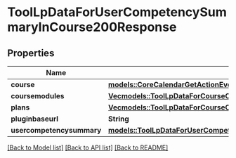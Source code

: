 # ToolLpDataForUserCompetencySummaryInCourse200Response

## Properties

Name | Type | Description | Notes
------------ | ------------- | ------------- | -------------
**course** | [**models::CoreCalendarGetActionEventsByCourses200ResponseGroupedbycourseInnerEventsInnerCourse**](core_calendar_get_action_events_by_courses_200_response_groupedbycourse_inner_events_inner_course.md) |  | 
**coursemodules** | [**Vec<models::ToolLpDataForCourseCompetenciesPage200ResponseCompetenciesInnerCoursemodulesInner>**](tool_lp_data_for_course_competencies_page_200_response_competencies_inner_coursemodules_inner.md) |  | 
**plans** | [**Vec<models::ToolLpDataForCourseCompetenciesPage200ResponseCompetenciesInnerPlansInner>**](tool_lp_data_for_course_competencies_page_200_response_competencies_inner_plans_inner.md) |  | 
**pluginbaseurl** | **String** | pluginbaseurl | 
**usercompetencysummary** | [**models::ToolLpDataForUserCompetencySummaryInCourse200ResponseUsercompetencysummary**](tool_lp_data_for_user_competency_summary_in_course_200_response_usercompetencysummary.md) |  | 

[[Back to Model list]](../README.md#documentation-for-models) [[Back to API list]](../README.md#documentation-for-api-endpoints) [[Back to README]](../README.md)


